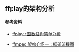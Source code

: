 ## ffplay的架构分析



#### 参考资料

+  [ffplay.c函数结构简单分析](http://blog.csdn.net/leixiaohua1020/article/details/39762143)

+  [ffmpeg 架构介绍一：框架流程图](http://xcshen.blog.51cto.com/2835389/565929/)

  ​

